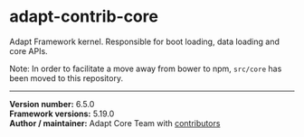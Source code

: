 # adapt-contrib-core
Adapt Framework kernel. Responsible for boot loading, data loading and core APIs.

Note: In order to facilitate a move away from bower to npm, `src/core` has been moved to this repository.

----------------------------
**Version number:** 6.5.0 <br />
**Framework versions:** 5.19.0 <br />
**Author / maintainer:** Adapt Core Team with [contributors](https://github.com/adaptlearning/adapt-contrib-core/graphs/contributors)
